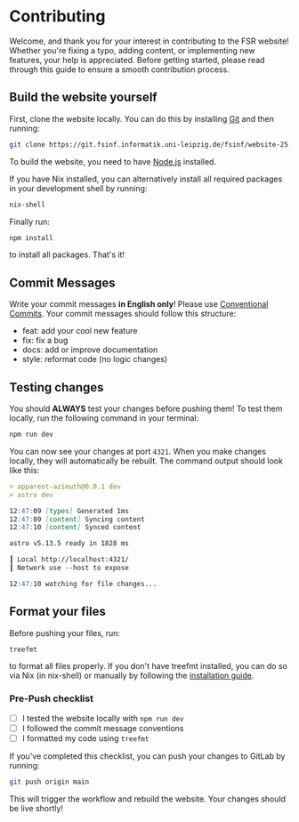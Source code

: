 # Contributing

Welcome, and thank you for your interest in contributing to the FSR website! Whether you're fixing a typo, adding content, or implementing new features, your help is appreciated. Before getting started, please read through this guide to ensure a smooth contribution process.

## Build the website yourself

First, clone the website locally. You can do this by installing [Git](https://git-scm.com/downloads) and then running:

```sh
git clone https://git.fsinf.informatik.uni-leipzig.de/fsinf/website-25.git
```

To build the website, you need to have [Node.js](https://nodejs.org/en/download) installed.

If you have Nix installed, you can alternatively install all required packages in your development shell by running:

```sh
nix-shell
```

Finally run:

```sh
npm install
```

to install all packages. That's it!

## Commit Messages

Write your commit messages **in English only**! Please use [Conventional Commits](https://www.conventionalcommits.org/en/v1.0.0/).
Your commit messages should follow this structure:

- feat: add your cool new feature
- fix: fix a bug
- docs: add or improve documentation
- style: reformat code (no logic changes)

## Testing changes

You should **ALWAYS** test your changes before pushing them!
To test them locally, run the following command in your terminal:

```sh
npm run dev
```

You can now see your changes at port `4321`. When you make changes locally, they will automatically be rebuilt. The command output should look like this:

```md
> apparent-azimuth@0.0.1 dev
> astro dev

12:47:09 [types] Generated 1ms
12:47:09 [content] Syncing content
12:47:10 [content] Synced content

astro v5.13.5 ready in 1828 ms

┃ Local http://localhost:4321/
┃ Network use --host to expose

12:47:10 watching for file changes...
```

## Format your files

Before pushing your files, run:

```sh
treefmt
```

to format all files properly.
If you don't have treefmt installed, you can do so via Nix (in nix-shell) or manually by following the [installation guide](https://numtide.github.io/treefmt/).

### Pre-Push checklist

- [ ] I tested the website locally with `npm run dev`
- [ ] I followed the commit message conventions
- [ ] I formatted my code using `treefmt`

If you've completed this checklist, you can push your changes to GitLab by running:

```sh
git push origin main
```

This will trigger the workflow and rebuild the website.
Your changes should be live shortly!
